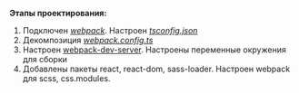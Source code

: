 **Этапы проектирования:**
1. Подключен [*webpack*](https://webpack.js.org/). Настроен *[tsconfig.json](tsconfig.json)*
2. Декомпозиция *[webpack.config.ts](webpack.config.ts)*
3. Настроен [webpack-dev-server](https://webpack.js.org/configuration/dev-server/). Настроены переменные окружения для сборки
4. Добавлены пакеты react, react-dom, sass-loader. Настроен webpack для scss, css.modules. 
